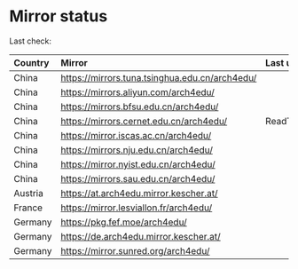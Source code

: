 <script src="./time.js"></script>
# Mirror status
Last check: <script type="text/javascript">localize(1744961080.7277484);</script>

|Country|Mirror|Last update|
|:------|:-----|:----------|
|China|https://mirrors.tuna.tsinghua.edu.cn/arch4edu/|<script type="text/javascript">localize(1744915633);</script>|
|China|https://mirrors.aliyun.com/arch4edu/|<script type="text/javascript">localize(1744915633);</script>|
|China|https://mirrors.bfsu.edu.cn/arch4edu/|<script type="text/javascript">localize(1744915633);</script>|
|China|https://mirrors.cernet.edu.cn/arch4edu/|ReadTimeout|
|China|https://mirror.iscas.ac.cn/arch4edu/|<script type="text/javascript">localize(1744915633);</script>|
|China|https://mirrors.nju.edu.cn/arch4edu/|<script type="text/javascript">localize(1744872396);</script>|
|China|https://mirror.nyist.edu.cn/arch4edu/|<script type="text/javascript">localize(1744915633);</script>|
|China|https://mirrors.sau.edu.cn/arch4edu/|<script type="text/javascript">localize(1731653531);</script>|
|Austria|https://at.arch4edu.mirror.kescher.at/|<script type="text/javascript">localize(1744915633);</script>|
|France|https://mirror.lesviallon.fr/arch4edu/|<script type="text/javascript">localize(1744915633);</script>|
|Germany|https://pkg.fef.moe/arch4edu/|<script type="text/javascript">localize(1744915633);</script>|
|Germany|https://de.arch4edu.mirror.kescher.at/|<script type="text/javascript">localize(1744915633);</script>|
|Germany|https://mirror.sunred.org/arch4edu/|<script type="text/javascript">localize(1744915633);</script>|

<script src="./tablefilter/tablefilter.js"></script>
<script src="./table.js"></script>